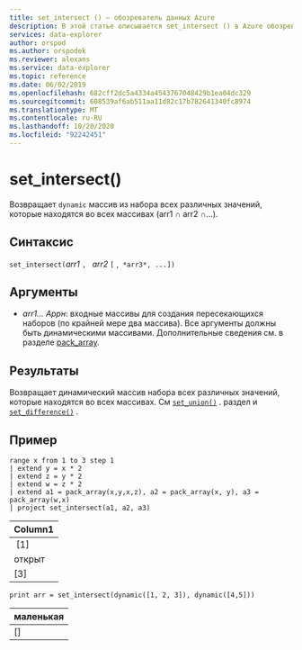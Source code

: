 ```yaml
---
title: set_intersect () — обозреватель данных Azure
description: В этой статье описывается set_intersect () в Azure обозреватель данных.
services: data-explorer
author: orspod
ms.author: orspodek
ms.reviewer: alexans
ms.service: data-explorer
ms.topic: reference
ms.date: 06/02/2019
ms.openlocfilehash: 682cff2dc5a4334a4543767048429b1ea04dc329
ms.sourcegitcommit: 608539af6ab511aa11d82c17b782641340fc8974
ms.translationtype: MT
ms.contentlocale: ru-RU
ms.lasthandoff: 10/20/2020
ms.locfileid: "92242451"
---
```

# <a name="set_intersect"></a>set_intersect()

Возвращает `dynamic` массив из набора всех различных значений, которые находятся во всех массивах (arr1 ∩ arr2 ∩...).

## <a name="syntax"></a>Синтаксис

`set_intersect(`*arr1* `, ` *arr2* `[` ,` *arr3*, ...])`

## <a name="arguments"></a>Аргументы

* *arr1... Аррн*: входные массивы для создания пересекающихся наборов (по крайней мере два массива). Все аргументы должны быть динамическими массивами. Дополнительные сведения см. в разделе [pack_array](packarrayfunction.md). 

## <a name="returns"></a>Результаты

Возвращает динамический массив набора всех различных значений, которые находятся во всех массивах. См [`set_union()`](setunionfunction.md) . раздел и [`set_difference()`](setdifferencefunction.md) .

## <a name="example"></a>Пример

<!-- csl: https://help.kusto.windows.net:443/Samples -->
```kusto
range x from 1 to 3 step 1
| extend y = x * 2
| extend z = y * 2
| extend w = z * 2
| extend a1 = pack_array(x,y,x,z), a2 = pack_array(x, y), a3 = pack_array(w,x)
| project set_intersect(a1, a2, a3)
```

|Column1|
|---|
| [1]|
|открыт|
|[3]|

<!-- csl: https://help.kusto.windows.net:443/Samples -->
```kusto
print arr = set_intersect(dynamic([1, 2, 3]), dynamic([4,5]))
```

|маленькая|
|---|
|[]|
